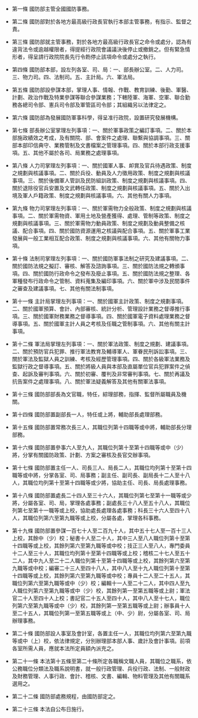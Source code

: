 * 第一條 國防部主管全國國防事務。

* 第二條 國防部對於各地方最高級行政長官執行本部主管事務，有指示、監督之責。

* 第三條 國防部就主管事務，對於各地方最高級行政長官之命令或處分，認為有違背法令或逾越權限者，得提經行政院會議議決後停止或撤銷之。但有緊急情形者，得呈請行政院院長先行令飭停止該項命令或處分之執行。

* 第四條 國防部本部，設左列各室、司、局：一、部長辦公室。二、人力司。三、物力司。四、法制司。五、主計局。六、軍法局。

* 第五條 國防部設參謀本部，掌理人事、情報、作戰、教育訓練、後勤、軍醫、計劃、政治作戰及特業參謀等聯合參謀業務；下轄陸軍、海軍、空軍、聯合勤務各總司令部、憲兵司令部及軍管區司令部；其組織另以法律定之。

* 第六條 國防部為發展國防軍事科學，得呈准行政院，設置研究發展機構。

* 第七條 部長辦公室掌理左列事項：一、關於軍事政策之編訂事項。二、關於本部施政績效之考成，及有關院、部、會案件之處理、聯繫與協調事項。三、關部本部印信典守、業務管制及文書檔案之管理事項。四、關於本部行政支援事項。五、其他不屬於各司、局業務之處理事項。

* 第八條 人力司掌理左列事項：一、關於國軍人事、卹賞及官兵待遇政策、制度之規劃與核議事項。二、關於兵役、動員及人力徵用政策、制度之規劃與核議事項。三、關於後備軍人管訓及民防組訓政策、制度之規劃與核議事項。四、關於退除役官兵安置及文武轉任政策、制度之規劃與核議事項。五、關於入出境及軍人戶籍政策、制度之規劃與核議事項。六、其他有關人力事項。

* 第九條 物力司掌理左列事項：一、關於軍需物力全般政策、制度之規劃與核議事項。二、關於軍需物資、軍用土地及營產獲得、處理、管制等政策、制度之規劃與核議事項。三、關於軍需物力動員政策、制度之規劃及動員整備之核議、配合事項。四、關於國防資源運用之核議與配合事項。五、關於軍事工業發展與一般工業相互配合政策、制度之規劃與核議事項。六、其他有關物力事項。

* 第十條 法制司掌理左列事項：一、關於國防軍事法制之研究及建議事項。二、關於國防法規之擬訂、審核、解答及諮詢事項。三、關於國防法規之轉頒事項。四、關於國防行政命令之發布及廢止事項。五、關於國防法規之整理、各軍種發布行政命令之管制、資料蒐集及編印事項。六、關於軍中涉及民間事件之審查及建議事項。七、其他有關法制事項。

* 第十一條 主計局掌理左列事項：一、關於國軍主計政策、制度之規劃事項。二、關於國軍預算、會計、內部審核、統計分析、管理設計業務之督導推行事項。三、關於國軍財務業務之督導事項。四、關於國軍電子資料處理業務之督導事項。五、關於國軍主計人員之考核及任職之管制事項。六、其他有關主計事項。

* 第十二條 軍法局掌理左列事項：一、關於軍法政策、制度之規劃、建議事項。二、關於預防官兵犯罪、推行軍法教育及輔導軍人、軍眷民刑訴訟事項。三、關於軍法及監獄人員之訓練、考核及經歷管理事項。四、關於各級軍法業務及監獄行政之督導事項。五、關於將級人員與本部及直屬單位官兵犯罪案件之偵查、起訴及審判事項。六、關於初審、覆判及非常審判事項。七、關於再議及抗告案件之處理事項。八、關於軍法疑義解答及其他有關軍法事項。

* 第十三條 國防部部長為文官職，特任，綜理部務，指揮、監督所屬職員及機關。

* 第十四條 國防部置副部長一人，特任或上將，輔助部長處理部務。

* 第十五條 國防部置常務次長三人，其職位列第十四職等或中將，輔助部長分理部務。

* 第十六條 國防部置參事六人至九人，其職位列第十至第十四職等或中（少）將，分掌有關國防政策、計劃、方案之審核及長官交辦事項。

* 第十七條 國防部置主任一人、司長三人、局長二人，其職位均列第十至第十四職等或中將，分掌各室、司、局事務；副主任、副司長、副局長十二人至十八人，其職位均列第十至第十四職等或少將，協助主任、司長、局長處理事務。

* 第十八條 國防部置處長二十四人至三十六人，其職位列第七至第十一職等或少將，分屬各室、司、局，掌理各處事務；副處長三十八人至五十八人，其職位列第七至第十一職等或上校，協助處長處理各處事務；科長三十六人至四十八人，其職位列第六至第九職等或上校，分屬各處，掌理各科事務。

* 第十九條 國防部置參謀一百七十人至二百九十人，其中五十七人至一百十三人上校，其餘中（少）校；秘書十人至二十人，其中三人至八人職位列第十至第十四職等或上校，其餘列第六至第九職等或中校；技正三人至八人，專門委員十二人至三十人，其職位均列第十至第十四職等或上校；稽核二十七人至五十二人，其中九人至二十二人職位列第十至第十四職等或上校，其餘列第六至第九職等或中校；編審二十三人至四十八人，其中八人至十九人職位列第十至第十四職等或上校，其餘列第六至第九職等或中校；專員十二人至二十五人，其職位列第六至第九職等或中（少）校；編輯十一人至二十二人，其中四人至九人職位列第六至第九職等或中（少）校，其餘列第一至第五職等或上尉；軍法官二十人至四十人上校；書記官二十五人至四十人，其中八人至十七人，職位列第六至第九職等或中（少）校，其餘列第一至第五職等或上尉；辦事員十人至二十五人，其職位列第一至第五職等或上（中、少）尉，分屬各室、司、局辦理事務。

* 第二十條 國防部設人事室及會計室，各置主任一人，其職位均列第六至第九職等或中（上）校，依法律規定，分別辦理部本部人事、歲計及會計事項。前項各室所需人員，應就本法所定員額內派充之。

* 第二十一條 本法第十五條至第二十條所定各職稱文職人員，其職位之職系，依公務職位分類法及職系說明書，就一般行政管理、兵役行政、法制、一般財政及財務管理、人事行政、會計、稽核、文書、編輯、物料管理及其他有關職系選用之。

* 第二十二條 國防部處務規程，由國防部定之。

* 第二十三條 本法自公布日施行。

